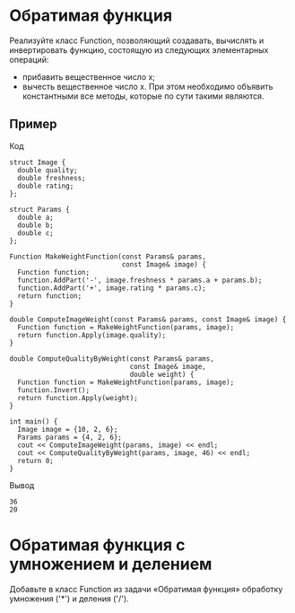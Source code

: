 # Обратимая функция

Реализуйте класс Function, позволяющий создавать, вычислять и инвертировать функцию, состоящую из следующих элементарных операций:
* прибавить вещественное число x;
* вычесть вещественное число x.
При этом необходимо объявить константными все методы, которые по сути такими являются.

## Пример
Код
```
struct Image {
  double quality;
  double freshness;
  double rating;
};

struct Params {
  double a;
  double b;
  double c;
};

Function MakeWeightFunction(const Params& params,
                            const Image& image) {
  Function function;
  function.AddPart('-', image.freshness * params.a + params.b);
  function.AddPart('+', image.rating * params.c);
  return function;
}

double ComputeImageWeight(const Params& params, const Image& image) {
  Function function = MakeWeightFunction(params, image);
  return function.Apply(image.quality);
}

double ComputeQualityByWeight(const Params& params,
                              const Image& image,
                              double weight) {
  Function function = MakeWeightFunction(params, image);
  function.Invert();
  return function.Apply(weight);
}

int main() {
  Image image = {10, 2, 6};
  Params params = {4, 2, 6};
  cout << ComputeImageWeight(params, image) << endl;
  cout << ComputeQualityByWeight(params, image, 46) << endl;
  return 0;
}
```

Вывод
```
36
20
```
# Обратимая функция с умножением и делением

Добавьте в класс Function из задачи «Обратимая функция» обработку умножения ('*') и деления ('/'). 